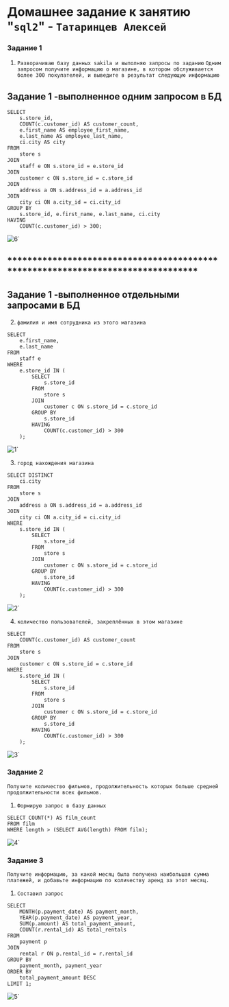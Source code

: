 # Домашнее задание к занятию "`sql2`" - `Татаринцев Алексей`



### Задание 1

1. `Разворачиваю базу данных sakila и выполняю запросы по заданию`
`Одним запросом получите информацию о магазине, в котором обслуживается более 300 покупателей, и выведите в результат следующую информацию`


## Задание 1 -выполненное одним запросом в БД 
```
SELECT
    s.store_id,
    COUNT(c.customer_id) AS customer_count,
    e.first_name AS employee_first_name,
    e.last_name AS employee_last_name,
    ci.city AS city
FROM
    store s
JOIN
    staff e ON s.store_id = e.store_id
JOIN
    customer c ON s.store_id = c.store_id
JOIN
    address a ON s.address_id = a.address_id
JOIN
    city ci ON a.city_id = ci.city_id
GROUP BY
    s.store_id, e.first_name, e.last_name, ci.city
HAVING
    COUNT(c.customer_id) > 300;

```
![6](https://github.com/Foxbeerxxx/sql2/blob/main/img/img6.png)`


## ********************************************************************************
## Задание 1 -выполненное отдельными запросами в БД 
2. `фамилия и имя сотрудника из этого магазина`
```
SELECT
    e.first_name,
    e.last_name
FROM
    staff e
WHERE
    e.store_id IN (
        SELECT
            s.store_id
        FROM
            store s
        JOIN
            customer c ON s.store_id = c.store_id
        GROUP BY
            s.store_id
        HAVING
            COUNT(c.customer_id) > 300
    );

```
![1](https://github.com/Foxbeerxxx/sql2/blob/main/img/img1.png)`

3. `город нахождения магазина`
```
SELECT DISTINCT
    ci.city
FROM
    store s
JOIN
    address a ON s.address_id = a.address_id
JOIN
    city ci ON a.city_id = ci.city_id
WHERE
    s.store_id IN (
        SELECT
            s.store_id
        FROM
            store s
        JOIN
            customer c ON s.store_id = c.store_id
        GROUP BY
            s.store_id
        HAVING
            COUNT(c.customer_id) > 300
    );

```
![2](https://github.com/Foxbeerxxx/sql2/blob/main/img/img2.png)`

4. `количество пользователей, закреплённых в этом магазине`
```
SELECT
    COUNT(c.customer_id) AS customer_count
FROM
    store s
JOIN
    customer c ON s.store_id = c.store_id
WHERE
    s.store_id IN (
        SELECT
            s.store_id
        FROM
            store s
        JOIN
            customer c ON s.store_id = c.store_id
        GROUP BY
            s.store_id
        HAVING
            COUNT(c.customer_id) > 300
    );

```
![3](https://github.com/Foxbeerxxx/sql2/blob/main/img/img3.png)`


### Задание 2

`Получите количество фильмов, продолжительность которых больше средней продолжительности всех фильмов.`

1. `Формирую запрос в базу данных`
```
SELECT COUNT(*) AS film_count
FROM film
WHERE length > (SELECT AVG(length) FROM film);

```
![4](https://github.com/Foxbeerxxx/sql2/blob/main/img/img4.png)`


### Задание 3

`Получите информацию, за какой месяц была получена наибольшая сумма платежей, и добавьте информацию по количеству аренд за этот месяц.`

1. `Составил запрос`

```
SELECT
    MONTH(p.payment_date) AS payment_month,
    YEAR(p.payment_date) AS payment_year,
    SUM(p.amount) AS total_payment_amount,
    COUNT(r.rental_id) AS total_rentals
FROM
    payment p
JOIN
    rental r ON p.rental_id = r.rental_id
GROUP BY
    payment_month, payment_year
ORDER BY
    total_payment_amount DESC
LIMIT 1;

```
![5](https://github.com/Foxbeerxxx/sql2/blob/main/img/img5.png)`


